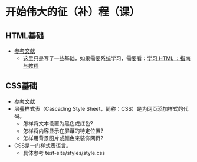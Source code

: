 <!--
 * @Author: HuangGang
 * @Date: 2021-05-29 18:24:59
 * @LastEditTime: 2021-05-29 21:38:46
 * @LastEditors: VincentCheng
 * @Description: 这里从头开始学习前端三大件。
 * @FilePath: \FontendLearnAgain\test-site\readme.md
-->

# 开始伟大的征（补）程（课）

## HTML基础
- [参考文献](https://developer.mozilla.org/zh-CN/docs/Learn/Getting_started_with_the_web/HTML_basics)
	- 这里只是写了一些基础，如果需要系统学习，需要看：[学习 HTML ：指南与教程](https://developer.mozilla.org/zh-CN/docs/Learn/HTML)

## CSS基础
- [参考文献](https://developer.mozilla.org/zh-CN/docs/Learn/Getting_started_with_the_web/CSS_basics)
- 层叠样式表（Cascading Style Sheet，简称：CSS）是为网页添加样式的代码。
	- 怎样将文本设置为黑色或红色?
	- 怎样将内容显示在屏幕的特定位置?
	- 怎样用背景图片或颜色来装饰网页?
- CSS是一门样式表语言。
	- 具体参考 test-site/styles/style.css
